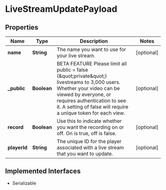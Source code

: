 

# LiveStreamUpdatePayload

## Properties

Name | Type | Description | Notes
------------ | ------------- | ------------- | -------------
**name** | **String** | The name you want to use for your live stream. |  [optional]
**_public** | **Boolean** | BETA FEATURE Please limit all public &#x3D; false (\&quot;private\&quot;) livestreams to 3,000 users. Whether your video can be viewed by everyone, or requires authentication to see it. A setting of false will require a unique token for each view. |  [optional]
**record** | **Boolean** | Use this to indicate whether you want the recording on or off. On is true, off is false. |  [optional]
**playerId** | **String** | The unique ID for the player associated with a live stream that you want to update. |  [optional]


## Implemented Interfaces

* Serializable


